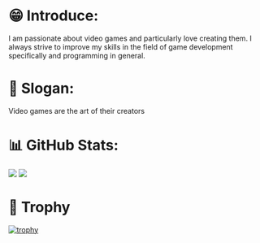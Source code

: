 # 😁 Introduce:
I am passionate about video games and particularly love creating them. I always strive to improve my skills in the field of game development specifically and programming in general.
# 💬 Slogan: 
Video games are the art of their creators
<!-- # 🔥Github Streak:
[![GitHub Streak](https://github-readme-streak-stats.herokuapp.com/?user=DenverCoder1)](https://git.io/streak-stats) -->
# 📊 GitHub Stats:
![](https://github-readme-stats.vercel.app/api?username=DieterWalker&show_icons=true&theme=dracula)
![](https://github-readme-streak-stats.herokuapp.com/?user=DieterWalker&theme=dark&hide_border=false)<br/>
# 🥇 Trophy
  [![trophy](https://github-profile-trophy.vercel.app/?username=DieterWalker&column=4&margin-w=15&margin-h=15&theme=onedark)](https://github.com/ryo-ma/github-profile-trophy)
<!--
**DieterWalker/DieterWalker** is a ✨ _special_ ✨ repository because its `README.md` (this file) appears on your GitHub profile.
# 💻 Tech Stack:
[![My Skills](https://skillicons.dev/icons?i=c,cs,cpp,css,docker,html,js,figma,git,github,gitlab,java,php,py,unity,latex,vscode,visualstudio&perline=10)](https://skillicons.dev)
Here are some ideas to get you started:

- 🔭 I’m currently working on ...
- 🌱 I’m currently learning ...
- 👯 I’m looking to collaborate on ...
- 🤔 I’m looking for help with ...
- 💬 Ask me about ...
- 📫 How to reach me: ...
- 😄 Pronouns: ...
- ⚡ Fun fact: ...
-->
